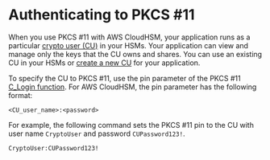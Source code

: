 # Authenticating to PKCS \#11<a name="pkcs11-pin"></a>

When you use PKCS \#11 with AWS CloudHSM, your application runs as a particular [crypto user \(CU\)](hsm-users.md) in your HSMs\. Your application can view and manage only the keys that the CU owns and shares\. You can use an existing CU in your HSMs or [create a new CU](manage-hsm-users.md#create-user) for your application\.

To specify the CU to PKCS \#11, use the pin parameter of the PKCS \#11 [C\_Login function](http://docs.oasis-open.org/pkcs11/pkcs11-base/v2.40/os/pkcs11-base-v2.40-os.html#_Toc385057915)\. For AWS CloudHSM, the pin parameter has the following format:

```
<CU_user_name>:<password>
```

For example, the following command sets the PKCS \#11 pin to the CU with user name `CryptoUser` and password `CUPassword123!`\.

```
CryptoUser:CUPassword123!
```